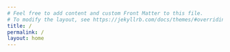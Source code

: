 ```yaml
---
# Feel free to add content and custom Front Matter to this file.
# To modify the layout, see https://jekyllrb.com/docs/themes/#overriding-theme-defaults
title: /
permalink: /
layout: home
---
```

